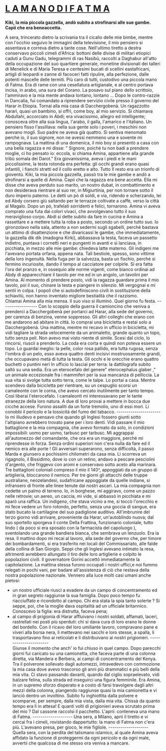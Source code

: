 # <u>L A    M A N O   D I    F A T M A</u>

**Kiki, la mia piccola gazzella, andò subito a strofinarsi alle sue gambe. Capii che era beneaccetta.**

A sera, t­rincerato dietro la scrivania tra il cicalìo delle  mie bimbe, mentre con l'occhio seguivo le immagini della televisione, il mio pensiero si assentava e correva dietro a tante cose.
Nell'ultimo tiretto a destra conservavo piccoli cimeli d'Africa: bottoni delle divise di militari etiopici caduti a Gunu Gadu, telegrammi di ras Nasibù, raccolti a Daghabur all'atto della occupazione del suo quartiere generale, monetine divisionali dei talleri di Menelick e di Maria Teresa e centesimi bucati di scellini eastafricani, artigli di leopardi e zanne di facoceri fatti ripulire, alla perfezione, dalle potenti mascelle delle termiti. 
Più caro di tutti, custodivo una piccola mano di Fatma. Era di rame con una cesellatura artigianale, e al centro portava incisa, in arabo, una sura del Corano.
La posavo sul piano dello scrittoio, l'ammiravo  e la mia mente andava lontano, lontano ...
Dopo le contro-razzie in Dancalia, fui comandato a riprendere servizio civile presso il governo del Harar in Etiopia.
Tornai alla mia casa di Dacchergobenà.
Un ragazzotto hararì, quasi un bambino, si offrì, come boy, al mio servizio. Si chiamava Abdullahi, accorciato in Abdì; era vivacissimo, allegro ed intelligente; conosceva oltre alla sua lingua, l'arabo, il galla, l'amarico e l'italiano.
Un pensiero fisso l'assillava: nella sua gente solo i poveri, i meschini non avevano mogli.
Suo padre ne aveva già quattro. 
Si sentiva menomato perchè io, il suo signore, non ne avessi nemmeno una e sovente mi rampognava.
La mattina di una domenica, il mio boy si presentò a casa con una bella ragazza e mi disse: " Signore, poichè tu non badi a prendere moglie, ci ho pensato io: eccola, si chiama Amina, appartiene alla grande tribù somala dei Darot."
Era giovanissima, aveva i piedi e le mani piccolissime, la testa rotonda era perfetta: gli occhi grandi erano quasi infantili, i fianchi stretti ed il collo eretto e alto. Tutto Il resto era un trionfo di gioventù.
Kiki, la mia piccola gazzella, passò tra le mie gambe e andò a strofinarsi a quelle di Amina. Capii che la ragazza era bene  accetta.
Ella mi disse che aveva perduto suo marito, un nostro dubat, in combattimento e non desiderava rientrare al suo rer, in Migiurtinia, per non tornare sotto il duro imperio paterno.
Le detti un pò di soldi, e via, ridendo e scherzando, lei ed Abdy corsero giù saltando per le terrazze coltivate a caffè, verso la città al Magalo. Dopo un pò, trafelati sorridenti e felici, tornarono.
Amina vi  aveva comprato una futa dai colori vivaci, che avvolgevano tutto il suo meraviglioso corpo.
Abdì si dette subito da fare in cucina e Amina a rassettare e a mettere tutta la roba a posto, secondo un ordine tutto suo.
Io gironzolavo nella sala, attento a non sedermi sugli sgabelli, perchè bastava un attimo di disattenzione e che   divaricassi le gambe, che immediatamente, la gazzella dik dik  (madogna Kirki), abbassava la testa, faceva un passetto indietro, puntava i cornetti neri e pungenti in avanti e si lanciava, in picchiata, in mezzo alle mie  gambe: chiedeva latte materno.
Gli indigeni me l'avevano portata orfana, appena nata.
Tali bestiole, spesso, sono vittime della loro ingenuità. Nella fuga per la salvezza, basta un fischio, perchè si fermino incuriosite, dando il tempo al cacciatore per colpirle.
Si era fatta l'ora del pranzo e, in ossequio alle norme vigenti, come bianco ordinai ad Abdy di apparecchiare il tavolo per me ed in un angolo, un tavolini  per Amina. 
Al momento di prendere posto, vidi la ragazza guardare prima il mio tavolo, poi il suo, chinare la testa e piangere in silenzio.
Mi vergognai e mi sentii in colpa.
I popoli che si autodefiniscono civili in sostituzione della schiavitù, non hanno inventato migliore bestialità che il razzismo.  
Chiamai Amina alla mia mensa. Il suo viso si illuminò. Quel giorno fu festa.
               ------------------
Con lo scoppio della guerra il camioncino che veniva a prenderci a Dacchergobenà per portarci ad Harar, alla sede del governo, per carenza di benzina,  venne soppresso.
Gli altri colleghi che erano con me andarono ad abitare in città.
Io comprai una bicicletta e restai solo a Dacchergobenà. 
Una mattina,  mentre mi recavo in ufficio in bicicletta, mi vidi tagliare  la strada velocemente  da un animaletto, grande quanto un topo, tutto senza peli.
Non avevo mai visto niente di simile. 
Scesi dal ciclo, lo rincorsi, riuscii a prenderlo.
La coda era corta e quindi non poteva essere un topo. Lo guardai meglio: la pelle, color rosa pallido, era tutta rugosa, senza l'ombra di un pelo, esso aveva quattro denti incisivi mostruosamente grandi, che occupavano metà di tutta la testa. 
Gli occhi e le orecchie erano quattro buchetti o puntini neri
In ufficio lo lasciai per terra: la dattilografa  subito saltò su una sedia.
Era un eterocefalo del genere"  eterocephalus glaber ," un animale eccezionale fra i mammiferi per la sua mancanza di pelliccia.
La sua vita si svolge tutta sotto terra, come le talpe.
Lo portai a casa. Mentre scendevo dalla bicicletta per rientrare, su un cespuglio scorsi  un camaleonte con le corna,     che avevo cercato inutilmente  per tanto tempo. Così liberai l'eterocefalo. 
I camaleonti mi interessavano per le tante stranezze della loro natura. A  due di loro provai a mettere  in bocca due cicche accese. Furono assaliti da un forte tremolio, uno di essi morì. Li conobbi il pericolo e la tossicità del fumo del tabacco.
             ----------------------
Io mi illudevo e pensavo che quando gli Inglesi fossero giunti sotto l'altipiano avrebbero trovato pane per i loro denti.
Vidi passare il mio battaglione e la mia compagnia, che avevo formato da solo, in condizioni impossibili: uomo per uomo, tarbusc per tarbusc. 
Mi aggrappai all'automezzo del comandante, che ora era un maggiore, perchè mi riprendesse in forza. Senza ordini superiori non c'era nulla da fare ed il nemico era alle porte !
Gli avversari superarono, senza difficoltà, il passo Marda  e giunsero a pochissimi chilometri da casa mia.
Lì scorreva un rigagnolo, il Bissidimo, dove io con un retino, andavo a pescare pesciolini d'argento, che friggevo con aromi e conservavo sotto aceto alla marinara. 
Tre battaglioni coloniali compreso il mio il 140^, appoggiati da un gruppo di artiglieria, bloccarono il nemico.
Per tre giorni gli attacchi delle truppe australiane, neozelandesi, sudafricane appoggiate da quelle indiane, si infransero di fronte alle linee tenute dai nostri ascari.
La mia compagnia non cedette un palmo di terreno.
Io, in borghese, mi aggiravo, come un pazzo nelle retrovie; un aereo, un caccia, mi vide, si abbassò in picchiata e mi sparò una raffica.
Un indigeno, che stava vicino a me, si toccò l'orecchio e mi     fece vedere un foro rotondo, perfetto, senza una    goccia di sangue, era stato bucato la cartilagine del suo padiglione auditivo. 
All'imbrunire del terzo giorno  vidi arrivare, proveniente da Harar, un'autoblindo nuova; dal suo sportello sporgeva il conte Della Frattina, funzionario coloniale, tutto lindo ( da poco si era sposato con la farmacista del capoluogo ), sventolando una grande bandiera bianca, che sembrava un lenzuolo.
Era la resa.
Il mattino dopo mi recai al lavoro, alla sede del governo che, per timore dei bombardamenti, si era trasferito nei locali del Commissariato, alle falde della collina di San Giorgio.
Seppi che gli Inglesi avevano intimato la resa, altrimenti avrebbero allungato il tiro delle loro artiglierie e colpito le popolazioni civili.
Il governatore Gorini accettò immediatamente la capitolazione. 
La mattina stessa furono occupati i nostri uffici,e noi  fummo relegati in pochi vani, per badare all'assistenza di ciò che restava della nostra popolazione nazionale.
Vennero alla luce molti casi umani anche pietosi: 
- un nostro ufficiale riuscì a evadere da un campo di concentramento ed in gran segreto  raggiunse la sua famiglia. Dopo poco tempo  fu riacciuffato e ricondotto al campo.
Chi era stata la spia tanto solerte ? Si seppe, poi, che la moglie dava ospitalità ad un ufficiale britannico. Conoscevo la figlia: era distrutta, faceva pena;
- al campo di prigionia di Harar affluivano i nostri soldati, affamati, laceri, rastrellati nei posti più sperduti: chi si dava cura di loro erano le donne del bordello.
Con il ricavo del loro umiliante lavoro, compravano pane e viveri alla borsa nera, li mettevano nei sacchi e loro stesse, a spalla, li trasportavano fino ai reticolati e li distribuivano ai nostri prigionieri.
             -----------------------          
Giunse il momento che anch' io fui chiuso in quel campo.
Dopo parecchi giorni fui caricato su una camionetta, che faceva parte di una colonna diretta, via Mandera e Berbera, ai campi di concentramento del Kenya.
Tra il polverone sollevato dagli automezzi, intravedevo con commozione la mia casa dove avevo trascorso gli anni più drammatici e più belli della mia vita.
Ci stavo passando davanti, quando dal ciglio sopraelevato, vidi balzare felina, sulla strada ed inseguirci una figura femminile.
Era Amina, in un  supremo sforzo disperato e  a costo di farsi travolgere dagli altri mezzi della colonna, piangendo raggiunse quasi la mia camionetta e vi lanciò dentro un involtino.
Subito fu inghiottita dalla polvere e scomparve, per sempre, dalla mia vista, dalla mia vita.
Chissà da quanto tempo era lì in attesa! E  quanti volti di prigionieri aveva scrutato prima del mio ?
Dal cassone raccolsi il pacchetto. L'aprii: conteneva una mano di Fatma.
              --------------------
Una sera, a Milano, aprii il tiretto e vi  cercai fra i cimeli, rovistando  dappertutto: la mano di Fatma non          c'era più.
L'avevano presa, per gioco, le mie figliole.
              --------------------
Quella sera, con la perdita del talismano islamico, al quale Amina aveva affidato la funzione di proteggermi da ogni pericolo e da ogni male, avvertii che qualcosa di me stesso ora veniva    a mancare.